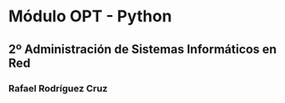 # Módulo OPT - Python
## 2º Administración de Sistemas Informáticos en Red

### Rafael Rodríguez Cruz
